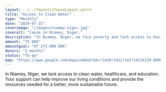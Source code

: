 ```yaml
---
layout: ../../layouts/CauseLayout.astro
title: "Access to Clean Water"
type: "Monthly"
date: "2024-07-15"
coverimage: "/images/niamey-niger.jpg"
coveralt: "Cause in Niamey, Niger."
description: "In Niamey, Niger, we face poverty and lack access to basic services like water and healthcare."
amount: "75 DKK"
amountgoal: "Of 275.000 DKK"
donors: "2 months"
status: "To go"
map: "https://www.google.com/maps/embed?pb=!1m18!1m12!1m3!1d124139.89996327825!2d2.0366311561047956!3d13.512755387864443!2m3!1f0!2f0!3f0!3m2!1i1024!2i768!4f13.1!3m3!1m2!1s0x11d0756cc0ddfc65%3A0x81ce4bafda77b74e!2sNiamey%2C%20Niger!5e0!3m2!1sda!2sdk!4v1734000143529!5m2!1sda!2sdk"
---
```


In Niamey, Niger, we lack access to clean water, healthcare, and education. Your support can help improve our living conditions and provide the resources needed for a better, more sustainable future.